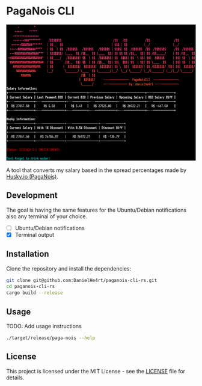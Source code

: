 # PagaNois CLI

![PagaNois CLI](./.github/app.png)

A tool that converts my salary based in the spread percentages made by [Husky.io (PagaNois)](https://husky.io/).

## Development

The goal is having the same features for the Ubuntu/Debian notifications also any terminal of your choice.

* [ ] Ubuntu/Debian notifications
* [x] Terminal output

## Installation

Clone the repository and install the dependencies:
```bash
git clone git@github.com:DanielHe4rt/paganois-cli-rs.git
cd paganois-cli-rs
cargo build --release
```

## Usage

TODO: Add usage instructions

```bash
./target/release/paga-nois --help
```

## License

This project is licensed under the MIT License - see the [LICENSE](LICENSE) file for details.
